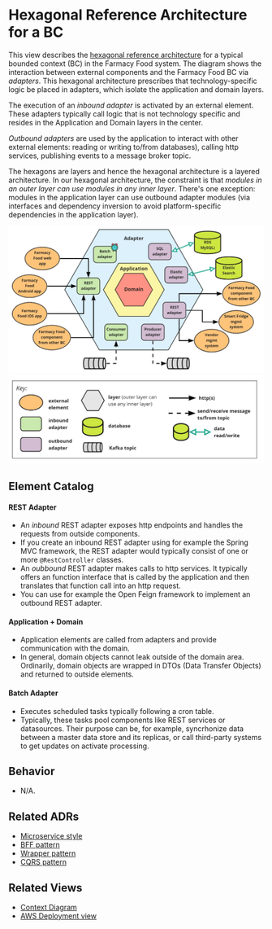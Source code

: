 # Hexagonal Reference Architecture for a BC 
This view describes the [hexagonal reference architecture](https://alistair.cockburn.us/hexagonal-architecture/) for a typical 
bounded context (BC) in the Farmacy Food system. The diagram shows the interaction between external components and the 
Farmacy Food BC via *adapters*. This hexagonal architecture prescribes that technology-specific logic be 
placed in adapters, which isolate the application and domain layers. 

The execution of an *inbound adapter* is activated by an external element. These adapters typically call logic that
is not technology specific and resides in the Application and Domain layers in the center. 

*Outbound adapters* are used by the application to interact with other external elements: reading or writing to/from 
databases), calling http services, publishing events to a message broker topic.

The hexagons are layers and hence the hexagonal architecture is a layered architecture. In our hexagonal architecture, 
the constraint is that *modules in an outer layer can use modules in any inner layer*. There's one exception: modules in the
application layer can use outbound adapter modules (via interfaces and dependency inversion to avoid platform-specific
dependencies in the application layer). 


![Hexagonal architecture reference view](../images/hexagonal-reference-architecture.jpg)
![Notation key](../images/hexagonal-notation-key.jpg)


## Element Catalog 

#### REST Adapter
- An *inbound* REST adapter exposes http endpoints and handles the requests from outside components.
- If you create an inbound REST adapter using for example the Spring MVC framework, the REST adapter would typically 
consist of one or more `@RestController` classes.
- An *oubbound* REST adapter makes calls to http services. It typically offers an function interface that is called
by the application and then translates that function call into an http request. 
- You can use for example the Open Feign framework to implement an outbound REST adapter.   

#### Application + Domain 
- Application elements are called from adapters and provide communication with the domain. 
- In general, domain objects cannot leak outside of the domain area. Ordinarily, domain objects are wrapped in DTOs (Data 
Transfer Objects) and returned to outside elements.

#### Batch Adapter
- Executes scheduled tasks typically following a cron table.
- Typically, these tasks pool components like REST services or datasources. Their purpose can be, for example, syncrhonize 
data between a master data store and its replicas, or call third-party systems to get updates on activate processing. 

## Behavior
- N/A.
 
## Related ADRs 
- [Microservice style](../ADRs/ADR001-microservice-style.md)
- [BFF pattern](../ADRs/ADR003-bff-pattern.md)
- [Wrapper pattern](../ADRs/ADR004-wrapper-pattern.md)
- [CQRS pattern](../ADRs/ADR005-cqrs-pattern.md)

## Related Views
- [Context Diagram](context-diagram.md)
- [AWS Deployment view](aws-deployment-view.md)

